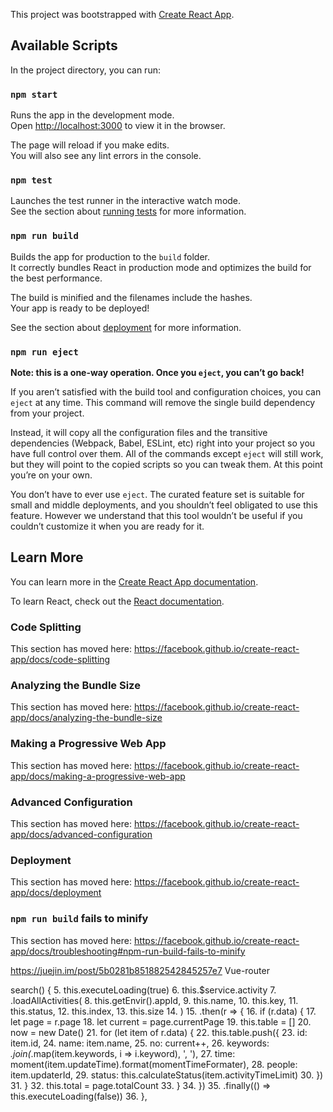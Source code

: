 This project was bootstrapped with [Create React App](https://github.com/facebook/create-react-app).

## Available Scripts

In the project directory, you can run:

### `npm start`

Runs the app in the development mode.<br>
Open [http://localhost:3000](http://localhost:3000) to view it in the browser.

The page will reload if you make edits.<br>
You will also see any lint errors in the console.

### `npm test`

Launches the test runner in the interactive watch mode.<br>
See the section about [running tests](https://facebook.github.io/create-react-app/docs/running-tests) for more information.

### `npm run build`

Builds the app for production to the `build` folder.<br>
It correctly bundles React in production mode and optimizes the build for the best performance.

The build is minified and the filenames include the hashes.<br>
Your app is ready to be deployed!

See the section about [deployment](https://facebook.github.io/create-react-app/docs/deployment) for more information.

### `npm run eject`

**Note: this is a one-way operation. Once you `eject`, you can’t go back!**

If you aren’t satisfied with the build tool and configuration choices, you can `eject` at any time. This command will remove the single build dependency from your project.

Instead, it will copy all the configuration files and the transitive dependencies (Webpack, Babel, ESLint, etc) right into your project so you have full control over them. All of the commands except `eject` will still work, but they will point to the copied scripts so you can tweak them. At this point you’re on your own.

You don’t have to ever use `eject`. The curated feature set is suitable for small and middle deployments, and you shouldn’t feel obligated to use this feature. However we understand that this tool wouldn’t be useful if you couldn’t customize it when you are ready for it.

## Learn More

You can learn more in the [Create React App documentation](https://facebook.github.io/create-react-app/docs/getting-started).

To learn React, check out the [React documentation](https://reactjs.org/).

### Code Splitting

This section has moved here: https://facebook.github.io/create-react-app/docs/code-splitting

### Analyzing the Bundle Size

This section has moved here: https://facebook.github.io/create-react-app/docs/analyzing-the-bundle-size

### Making a Progressive Web App

This section has moved here: https://facebook.github.io/create-react-app/docs/making-a-progressive-web-app

### Advanced Configuration

This section has moved here: https://facebook.github.io/create-react-app/docs/advanced-configuration

### Deployment

This section has moved here: https://facebook.github.io/create-react-app/docs/deployment

### `npm run build` fails to minify

This section has moved here: https://facebook.github.io/create-react-app/docs/troubleshooting#npm-run-build-fails-to-minify



https://juejin.im/post/5b0281b851882542845257e7 Vue-router

search() {
5.	      this.executeLoading(true)
6.	      this.$service.activity
7.	        .loadAllActivities(
8.	          this.getEnvir().appId,
9.	          this.name,
10.	          this.key,
11.	          this.status,
12.	          this.index,
13.	          this.size
14.	        )
15.	        .then(r => {
16.	          if (r.data) {
17.	            let page = r.page
18.	            let current = page.currentPage
19.	            this.table = []
20.	            now = new Date()
21.	            for (let item of r.data) {
22.	              this.table.push({
23.	                id: item.id,
24.	                name: item.name,
25.	                no: current++,
26.	                keywords: _.join(_.map(item.keywords, i => i.keyword), ', '),
27.	                time: moment(item.updateTime).format(momentTimeFormater),
28.	                people: item.updaterId,
29.	                status: this.calculateStatus(item.activityTimeLimit)
30.	              })
31.	            }
32.	            this.total = page.totalCount
33.	          }
34.	        })
35.	        .finally(() => this.executeLoading(false))
36.	    },

